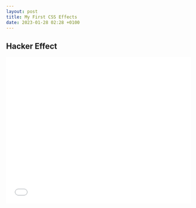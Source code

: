 ```yaml
---
layout: post
title: My First CSS Effects
date: 2023-01-28 02:28 +0100
---
```

## Hacker Effect

<iframe
    src="{% link effects/hacker.html %}"
    style="width:100%; height:10vh;"
    frameborder="0"
></iframe>
